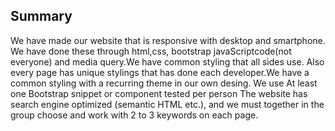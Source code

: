 ## **Summary**
We have made our website  that  is responsive  with desktop  and smartphone. We have done these  through html,css, bootstrap javaScriptcode(not everyone) and media query.We have common styling that all sides use. Also every page has unique stylings that has done each developer.We have a common styling with a recurring theme in our own desing.  We use At least one Bootstrap snippet or component tested per person The website has search engine optimized (semantic HTML etc.), and we must together in the group choose and work with 2 to 3 keywords on each page.